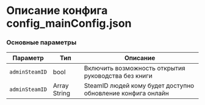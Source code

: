 # Описание конфига config_mainConfig.json

### Основные параметры 

| Параметр | Тип | Описание |
|----------|-----|----------
| `adminSteamID` | bool | Включить возможность открытия руководства без книги |
| `adminSteamID` | Array String | SteamID людей кому будет доступно обновление конфига онлайн |
